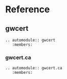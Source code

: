 # Reference

## gwcert

```{eval-rst}
.. automodule:: gwcert
   :members:
```

### gwcert.ca

```{eval-rst}
.. automodule:: gwcert.ca
   :members:
```
